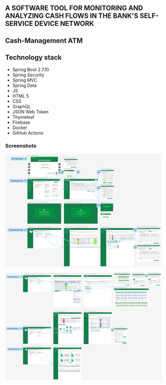 ## A SOFTWARE TOOL FOR MONITORING AND ANALYZING CASH FLOWS IN THE BANK'S SELF-SERVICE DEVICE NETWORK


## Cash-Management ATM

## Technology stack
- Spring Boot 2.7.10
- Spring Security
- Spring MVC
- Spring Data
- JS
- HTML 5
- CSS
- GraphQL
- JSON Web Token
- Thymeleaf
- Firebase
- Docker
- GitHub Actions

### Screenshots

!["ATM Cash Management"](images/1.png)


!["ATM Cash Management"](images/2.png)


